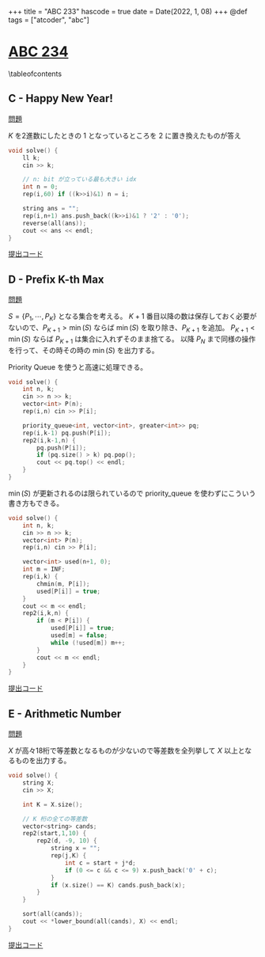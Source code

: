 +++
title = "ABC 233"
hascode = true
date = Date(2022, 1, 08)
+++
@def tags = ["atcoder", "abc"]

# [ABC 234](https://atcoder.jp/contests/abc234)

\tableofcontents


## C - Happy New Year!

[問題](https://atcoder.jp/contests/abc234/tasks/abc234_c)

$K$ を2進数にしたときの 1 となっているところを 2 に置き換えたものが答え

```cpp
void solve() {
    ll k;
    cin >> k;

    // n: bit が立っている最も大きい idx
    int n = 0;
    rep(i,60) if ((k>>i)&1) n = i;

    string ans = "";
    rep(i,n+1) ans.push_back((k>>i)&1 ? '2' : '0');
    reverse(all(ans));
    cout << ans << endl;
}
```

[提出コード](https://atcoder.jp/contests/abc234/submissions/28420503)

## D - Prefix K-th Max

[問題]()

$S = \{P_1, \cdots, P_K\}$ となる集合を考える。
$K+1$ 番目以降の数は保存しておく必要がないので、$P_{K+1} > \min(S)$ ならば $\min(S)$ を取り除き、$P_{K+1}$ を追加。
$P_{K+1} < \min(S)$ ならば $P_{K+1}$ は集合に入れずそのまま捨てる。
以降 $P_N$ まで同様の操作を行って、その時その時の $\min(S)$ を出力する。

Priority Queue を使うと高速に処理できる。

```cpp
void solve() {
    int n, k;
    cin >> n >> k;
    vector<int> P(n);
    rep(i,n) cin >> P[i];

    priority_queue<int, vector<int>, greater<int>> pq;
    rep(i,k-1) pq.push(P[i]);
    rep2(i,k-1,n) {
        pq.push(P[i]);
        if (pq.size() > k) pq.pop();
        cout << pq.top() << endl;
    }
}
```

$\min(S)$ が更新されるのは限られているので priority_queue を使わずにこういう書き方もできる。
```cpp
void solve() {
    int n, k;
    cin >> n >> k;
    vector<int> P(n);
    rep(i,n) cin >> P[i];

    vector<int> used(n+1, 0);
    int m = INF;
    rep(i,k) {
        chmin(m, P[i]);
        used[P[i]] = true;
    }
    cout << m << endl;
    rep2(i,k,n) {
        if (m < P[i]) {
            used[P[i]] = true;
            used[m] = false;
            while (!used[m]) m++;
        }
        cout << m << endl;
    }
}
```

[提出コード](https://atcoder.jp/contests/abc234/submissions/28420785)


## E - Arithmetic Number
[問題](https://atcoder.jp/contests/abc234/tasks/abc234_e)

$X$ が高々18桁で等差数となるものが少ないので等差数を全列挙して $X$ 以上となるものを出力する。

```cpp
void solve() {
    string X;
    cin >> X;

    int K = X.size();

    // K 桁の全ての等差数
    vector<string> cands;
    rep2(start,1,10) {
        rep2(d, -9, 10) {
            string x = "";
            rep(j,K) {
                int c = start + j*d;
                if (0 <= c && c <= 9) x.push_back('0' + c);
            }
            if (x.size() == K) cands.push_back(x);
        }
    }

    sort(all(cands));
    cout << *lower_bound(all(cands), X) << endl;
}
```

[提出コード](https://atcoder.jp/contests/abc234/submissions/28421180)

